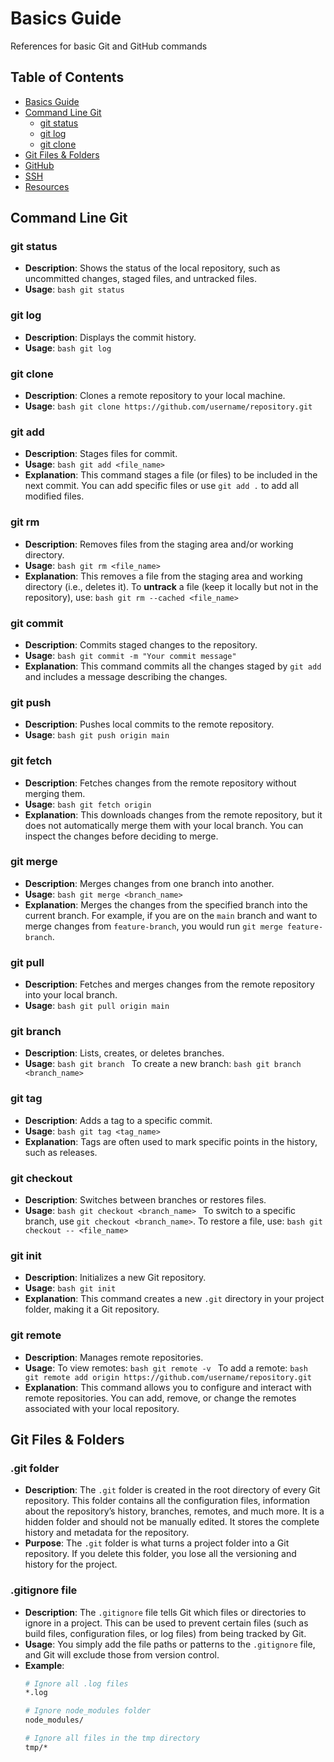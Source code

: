 # Basics Guide
References for basic Git and GitHub commands
 ## Table of Contents
- [Basics Guide](#basics-guide)
- [Command Line Git](#command-line-git)
  - [git status](#git-status)
  - [git log](#git-log)
  - [git clone](#git-clone)
- [Git Files & Folders](#git-files--folders)
- [GitHub](#github)
- [SSH](#ssh)
- [Resources](#resources)
## Command  Line Git
### git status
- **Description**: Shows the status of the local repository, such as uncommitted changes, staged files, and untracked files.
- **Usage**:  ```bash git status ```

### git log
- **Description**: Displays the commit history.
- **Usage**:  ```bash git log ```

### git clone
- **Description**: Clones a remote repository to your local machine.
- **Usage**:  ```bash git clone https://github.com/username/repository.git ```

### git add
- **Description**: Stages files for commit.
- **Usage**:  ```bash git add <file_name> ```
- **Explanation**: This command stages a file (or files) to be included in the next commit. You can add specific files or use `git add .` to add all modified files.

### git rm
- **Description**: Removes files from the staging area and/or working directory.
- **Usage**:  ```bash git rm <file_name> ```
- **Explanation**: This removes a file from the staging area and working directory (i.e., deletes it). To **untrack** a file (keep it locally but not in the repository), use:  ```bash git rm --cached <file_name> ```

### git commit
- **Description**: Commits staged changes to the repository.
- **Usage**:  ```bash git commit -m "Your commit message" ```
- **Explanation**: This command commits all the changes staged by `git add` and includes a message describing the changes.

### git push
- **Description**: Pushes local commits to the remote repository.
- **Usage**:  ```bash git push origin main ```

### git fetch
- **Description**: Fetches changes from the remote repository without merging them.
- **Usage**:  ```bash git fetch origin ```
- **Explanation**: This downloads changes from the remote repository, but it does not automatically merge them with your local branch. You can inspect the changes before deciding to merge.

### git merge
- **Description**: Merges changes from one branch into another.
- **Usage**:  ```bash git merge <branch_name> ```
- **Explanation**: Merges the changes from the specified branch into the current branch. For example, if you are on the `main` branch and want to merge changes from `feature-branch`, you would run `git merge feature-branch`.

### git pull
- **Description**: Fetches and merges changes from the remote repository into your local branch.
- **Usage**:  ```bash git pull origin main ```

### git branch
- **Description**: Lists, creates, or deletes branches.
- **Usage**:  ```bash git branch ```
To create a new branch:  ```bash git branch <branch_name> ```

### git tag
- **Description**: Adds a tag to a specific commit.
- **Usage**:  ```bash git tag <tag_name> ```
- **Explanation**: Tags are often used to mark specific points in the history, such as releases.

### git checkout
- **Description**: Switches between branches or restores files.
- **Usage**:  ```bash git checkout <branch_name> ```
To switch to a specific branch, use `git checkout <branch_name>`. To restore a file, use:  ```bash git checkout -- <file_name> ```

### git init
- **Description**: Initializes a new Git repository.
- **Usage**:  ```bash git init ```
- **Explanation**: This command creates a new `.git` directory in your project folder, making it a Git repository.

### git remote
- **Description**: Manages remote repositories.
- **Usage**:  To view remotes:  ```bash git remote -v ```
To add a remote:  ```bash git remote add origin https://github.com/username/repository.git ```
- **Explanation**: This command allows you to configure and interact with remote repositories. You can add, remove, or change the remotes associated with your local repository.

## Git Files & Folders

### .git folder
- **Description**: The `.git` folder is created in the root directory of every Git repository. This folder contains all the configuration files, information about the repository’s history, branches, remotes, and much more. It is a hidden folder and should not be manually edited. It stores the complete history and metadata for the repository.
- **Purpose**: The `.git` folder is what turns a project folder into a Git repository. If you delete this folder, you lose all the versioning and history for the project.

### .gitignore file
- **Description**: The `.gitignore` file tells Git which files or directories to ignore in a project. This can be used to prevent certain files (such as build files, configuration files, or log files) from being tracked by Git.
- **Usage**: You simply add the file paths or patterns to the `.gitignore` file, and Git will exclude those from version control.
- **Example**:
  ```bash
  # Ignore all .log files
  *.log

  # Ignore node_modules folder
  node_modules/

  # Ignore all files in the tmp directory
  tmp/*



